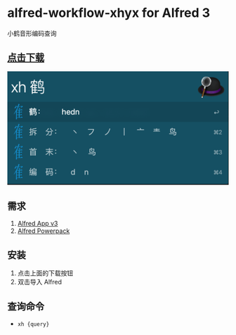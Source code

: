 # alfred-workflow-xhyx for Alfred 3 
小鹤音形编码查询

## [点击下载](https://github.com/liubiantao/alfred-workflow-xhyx/raw/master/xhyx.alfredworkflow)

![demo](demo.png)

## 需求
1. [Alfred App v3](http://www.alfredapp.com/#download)
1. [Alfred Powerpack](https://buy.alfredapp.com/)

## 安装
1. 点击上面的下载按钮
2. 双击导入 Alfred

## 查询命令
- `xh {query}`
